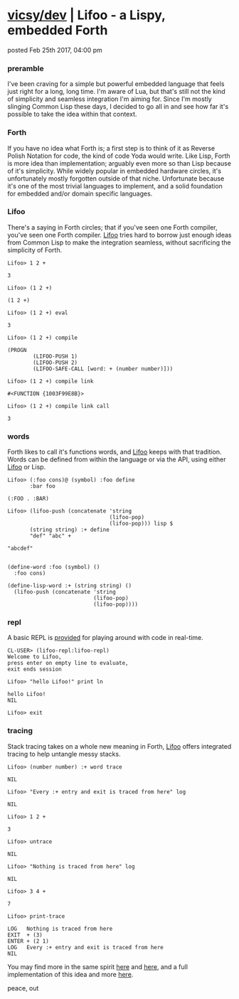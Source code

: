 # [vicsy/dev](https://github.com/codr4life/vicsydev) | Lifoo - a Lispy, embedded Forth
posted Feb 25th 2017, 04:00 pm

### preramble
I've been craving for a simple but powerful embedded language that feels just right for a long, long time. I'm aware of Lua, but that's still not the kind of simplicity and seamless integration I'm aiming for. Since I'm mostly slinging Common Lisp these days, I decided to go all in and see how far it's possible to take the idea within that context.

### Forth
If you have no idea what Forth is; a first step is to think of it as Reverse Polish Notation for code, the kind of code Yoda would write. Like Lisp, Forth is more idea than implementation; arguably even more so than Lisp because of it's simplicity. While widely popular in embedded hardware circles, it's unfortunately mostly forgotten outside of that niche. Unfortunate because it's one of the most trivial languages to implement, and a solid foundation for embedded and/or domain specific languages. 

### Lifoo
There's a saying in Forth circles; that if you've seen one Forth compiler, you've seen one Forth compiler. [Lifoo](https://github.com/codr4life/lifoo) tries hard to borrow just enough ideas from Common Lisp to make the integration seamless, without sacrificing the simplicity of Forth.

```
Lifoo> 1 2 +

3

Lifoo> (1 2 +)

(1 2 +)

Lifoo> (1 2 +) eval

3

Lifoo> (1 2 +) compile

(PROGN
        (LIFOO-PUSH 1)
        (LIFOO-PUSH 2)
        (LIFOO-SAFE-CALL [word: + (number number)]))

Lifoo> (1 2 +) compile link

#<FUNCTION {1003F99E8B}>

Lifoo> (1 2 +) compile link call

3
```

### words
Forth likes to call it's functions words, and [Lifoo](https://github.com/codr4life/lifoo) keeps with that tradition. Words can be defined from within the language or via the API, using either [Lifoo](https://github.com/codr4life/lifoo) or Lisp.

```
Lifoo> (:foo cons)@ (symbol) :foo define
       :bar foo

(:FOO . :BAR)

Lifoo> (lifoo-push (concatenate 'string
                                (lifoo-pop)
                                (lifoo-pop))) lisp $
       (string string) :+ define
       "def" "abc" +

"abcdef"


(define-word :foo (symbol) ()
  :foo cons)

(define-lisp-word :+ (string string) ()
  (lifoo-push (concatenate 'string
                           (lifoo-pop)
                           (lifoo-pop))))
```

### repl
A basic REPL is [provided](https://github.com/codr4life/lifoo#setup) for playing around with code in real-time.

```
CL-USER> (lifoo-repl:lifoo-repl)
Welcome to Lifoo,
press enter on empty line to evaluate,
exit ends session

Lifoo> "hello Lifoo!" print ln

hello Lifoo!
NIL

Lifoo> exit
```

### tracing
Stack tracing takes on a whole new meaning in Forth, [Lifoo](https://github.com/codr4life/lifoo) offers integrated tracing to help untangle messy stacks.

```
Lifoo> (number number) :+ word trace

NIL

Lifoo> "Every :+ entry and exit is traced from here" log

NIL

Lifoo> 1 2 +

3

Lifoo> untrace

NIL

Lifoo> "Nothing is traced from here" log

NIL

Lifoo> 3 4 +

7

Lifoo> print-trace

LOG   Nothing is traced from here
EXIT  + (3)
ENTER + (2 1)
LOG   Every :+ entry and exit is traced from here
NIL
```

You may find more in the same spirit [here](http://vicsydev.blogspot.de/) and [here](https://github.com/codr4life/vicsydev), and a full implementation of this idea and more [here](https://github.com/codr4life/lifoo).

peace, out
